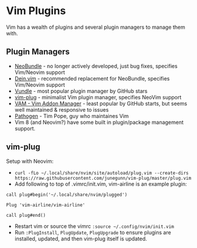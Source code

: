 # Vim Plugins

Vim has a wealth of plugins and several plugin managers to manage them with.

## Plugin Managers

* [NeoBundle](https://github.com/Shougo/neobundle.vim) - no longer actively developed, just bug fixes, specifies Vim/Neovim support
* [Dein.vim](https://github.com/Shougo/dein.vim) - recommended replacement for NeoBundle, specifies Vim/Neovim support
* [Vundle](https://github.com/VundleVim/Vundle.vim) - most popular plugin manager by GitHub stars
* [vim-plug](https://github.com/junegunn/vim-plug) - minimalist Vim plugin manager, specifies NeoVim support
* [VAM - Vim Addon Manager](https://github.com/MarcWeber/vim-addon-manager) - least popular by GitHub starts, but seems well maintained & responsive to issues
* [Pathogen](https://github.com/tpope/vim-pathogen) - Tim Pope, guy who maintaines Vim
* Vim 8 (and Neovim?) have some built in plugin/package management support.

## vim-plug

Setup with Neovim:

* `curl -fLo ~/.local/share/nvim/site/autoload/plug.vim --create-dirs https://raw.githubusercontent.com/junegunn/vim-plug/master/plug.vim`
* Add following to top of .vimrc/init.vim, vim-airline is an example plugin:

```vim
call plug#begin('~/.local/share/nvim/plugged')

Plug 'vim-airline/vim-airline'

call plug#end()
```

* Restart vim or source the vimrc `:source ~/.config/nvim/init.vim`
* Run `:PlugInstall`, `PlugUpdate`, `PlugUpgrade` to ensure plugins are installed, updated, and then vim-plug itself is updated.